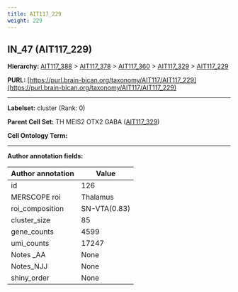```yaml
---
title: AIT117_229
weight: 229
---
```

## IN_47 (AIT117_229)
<b>Hierarchy: </b>
[AIT117_388](../AIT117_388) >
[AIT117_378](../AIT117_378) >
[AIT117_360](../AIT117_360) >
[AIT117_329](../AIT117_329) >
[AIT117_229](../AIT117_229)

**PURL:** [https://purl.brain-bican.org/taxonomy/AIT117/AIT117_229](https://purl.brain-bican.org/taxonomy/AIT117/AIT117_229)

---


**Labelset:** cluster (Rank: 0)

**Parent Cell Set:** TH MEIS2 OTX2 GABA ([AIT117_329](../AIT117_329))



**Cell Ontology Term:** 

[MARKER GENES.]: #


---

[TRANSFERRED ANNOTATIONS.]: #


[AUTHOR ANNOTATION FIELDS.]: #


**Author annotation fields:**

| Author annotation | Value |
|-------------------|-------|
|id|126|
|MERSCOPE roi|Thalamus|
|roi_composition|SN-VTA(0.83) | STH(0.11)|
|cluster_size|85|
|gene_counts|4599|
|umi_counts|17247|
|Notes _AA|None|
|Notes_NJJ|None|
|shiny_order|None|
